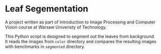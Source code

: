 # Leaf Segementation
A project written as part of Introduction to Image Processing and Computer Vision course at Warsaw Univeristy of Technology.

This Python script is designed to segment out the leaves from background. 
It reads the images from `color` directory and compares the resulting images with benchmarks in `segmented` directory.

